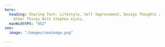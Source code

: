 ```yaml
---
hero:
  heading: Sharing Tech, Lifestyle, Self Improvement, Design Thoughts and Ideas Among
    Other Things With Stephen Ajulu..
  maxWidthPX: "652"
seo:
  image: "/images/seoimage.png"

---
```

